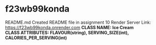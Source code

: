 # f23wb99konda
README.md Created README file in assignment 10
Render Server Link: https://f23wb99konda.onrender.com
**CLASS NAME: Ice Cream** <br>
**CLASS ATTRIBUTES: FLAVOUR(string), SERVING_SIZE(int), CALORIES_PER_SERVING(int)**
